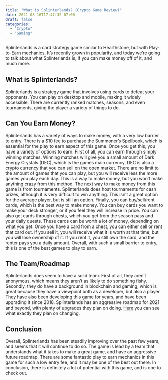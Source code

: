 ```yaml
---
title: "What is Splinterlands? (Crypto Game Review)"
date: 2021-08-16T17:47:32-07:00
draft: false
categories:
  - "Crypto"
  - "Gaming"
---
```



Splinterlands is a card strategy game similar to Hearthstone, but with Play-to-Earn mechanics. It’s recently grown in popularity, and today we’re going to talk about what Splinterlands is, if you can make money off of it, and much more.

## What is Splinterlands?

Splinterlands is a strategy game that involves using cards to defeat your opponents. You can play on desktop and mobile, making it widely accessible. There are currently ranked matches, seasons, and even tournaments, giving the player a variety of things to do.


## Can You Earn Money?

Splinterlands has a variety of ways to make money, with a very low barrier to entry. There is a $10 fee to purchase the Summoner’s Spellbook, which is essential for the play to earn aspect of this game. Once you get this, you have a variety of options to earn. First of all, you can earn through simply winning matches. Winning matches will give you a small amount of Dark Energy Crystals (DEC), which is the games main currency. DEC is also a crypto currency that you can sell on the open market. There are no limit to the amount of games that you can play, but you will receive less the more games you play each day. This is a way to make money, but you won’t make anything crazy from this method. The next way to make money from this game is from tournaments. Splinterlands does host tournaments for cash prizes, although it is very difficult to win anything. This isn’t a great option for the average player, but is still an option. Finally, you can buy/sell/rent cards, which is the best way to make money. You can buy cards you want to make your deck stronger, or if you feel they will increase in price. You can also get cards through chests, which you get from the season pass and your daily quests. These cards can be worth a lot of money, depending on what you get. Once you have a card from a chest, you can either sell or rent that card out. If you sell it, you will receive what it is worth at that time, but you will lose ownership of it. If you rent it, you still own the card, and the renter pays you a daily amount. Overall, with such a small barrier to entry, this is one of the best games to play to earn.

## The Team/Roadmap

Splinterlands does seem to have a solid team. First of all, they aren’t anonymous, which means they aren’t as likely to do something fishy. Secondly, they do have a background in blockchain and gaming, which is great because they have a viewpoint both as a developer, but also a player. They have also been developing this game for years, and have been upgrading it since 2018. Splinterlands has an aggressive roadmap for 2021 and beyond, with plenty of upgrades they plan on doing. [Here](https://docs.splinterlands.com/timeline/roadmap) you can see what exactly they plan on changing.

## Conclusion

Overall, Splinterlands has been steadily improving over the past few years, and seems that it will continue to do so. The game is lead by a team that understands what it takes to make a great game, and have an aggressive future roadmap. There are some fantastic play to earn mechanics in this game for such a low entry fee, and it may be one of the best out there. In conclusion, there is definitely a lot of potential with this game, and is one to check out.
